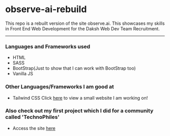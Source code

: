 # observe-ai-rebuild
This repo is a rebuilt version of the site observe.ai. This showcases my skills in Front End Web Development for the Daksh Web Dev Team Recruitment.
<hr />

### Languages and Frameworks used
- HTML
- SASS
- BootStrap(Just to show that I can work with BootStrap too)
- Vanilla JS

### Other Languages/Frameworks I am good at
- Tailwind CSS Click <a href="https://vishcomestrue.github.io/basic-CV-web-template/">here</a> to view a small website I am working on!

### Also check out my first project which I did for a community called 'TechnoPhiles'

- Access the site <a href="https://technophilestestingserver.netlify.app/">here</a>